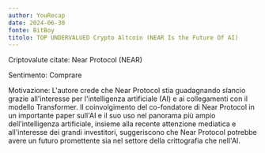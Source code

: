 ```yaml
---
author: YouRecap
date: 2024-06-30
fonte: BitBoy
titolo: TOP UNDERVALUED Crypto Altcoin (NEAR Is the Future Of AI)
---
```


Criptovalute citate: Near Protocol (NEAR)

Sentimento: Comprare

Motivazione: L'autore crede che Near Protocol stia guadagnando slancio grazie all'interesse per l'intelligenza artificiale (AI) e ai collegamenti con il modello Transformer. Il coinvolgimento del co-fondatore di Near Protocol in un importante paper sull'AI e il suo uso nel panorama più ampio dell'intelligenza artificiale, insieme alla recente attenzione mediatica e all'interesse dei grandi investitori, suggeriscono che Near Protocol potrebbe avere un futuro promettente sia nel settore della crittografia che nell'AI.
